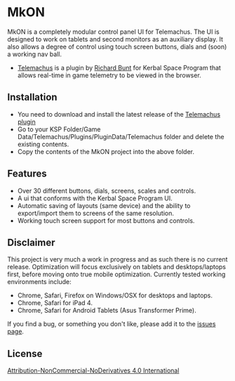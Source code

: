# MkON

MkON is a completely modular control panel UI for Telemachus. The UI is designed to work on tablets and second monitors as an auxiliary display. It also allows a degree of control using touch screen buttons, dials and (soon) a working nav ball.

* [Telemachus](http://forum.kerbalspaceprogram.com/threads/24594-0-23-Telemachus-%E2%80%93-Telemetry-and-Flight-Control-in-the-Web-Browser-(2014-1-11)) is a plugin by [Richard Bunt](https://github.com/richardbunt) for Kerbal Space Program that allows real-time in game telemetry to be viewed in the browser.

## Installation

- You need to download and install the latest release of the [Telemachus plugin](https://github.com/richardbunt/Telemachus/releases)
- Go to your KSP Folder/Game Data/Telemachus/Plugins/PluginData/Telemachus folder and delete the existing contents.
- Copy the contents of the MkON project into the above folder.

## Features

- Over 30 different buttons, dials, screens, scales and controls.
- A ui that conforms with the Kerbal Space Program UI.
- Automatic saving of layouts (same device) and the ability to export/import them to screens of the same resolution.
- Working touch screen support for most buttons and controls.

## Disclaimer

This project is very much a work in progress and as such there is no current release. Optimization will focus exclusively on tablets and desktops/laptops first, before moving onto true mobile optimization. Currently tested working environments include:

- Chrome, Safari, Firefox on Windows/OSX for desktops and laptops.
- Chrome, Safari for iPad 4.
- Chrome, Safari for Android Tablets (Asus Transformer Prime).

If you find a bug, or something you don't like, please add it to the [issues page](https://github.com/chrisnic/mkon/issues).

## License

[Attribution-NonCommercial-NoDerivatives 4.0 International](http://creativecommons.org/licenses/by-nc-nd/4.0/)
